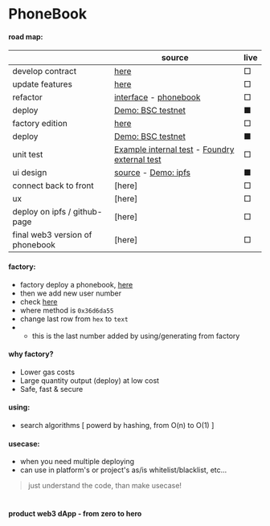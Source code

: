 # PhoneBook

#### road map:

|| source | live |
| ---- | ---- | ---- |
| develop contract | [here](https://github.com/mosi-sol/Solidity101/blob/main/collection-1/01-PhoneBook_ByQuestion.sol) | □ |
| update features | [here](https://github.com/mosi-sol/Solidity101/blob/main/collection-1/02-PhoneBook_WithAnswer.sol) | □ |
| refactor | [interface](https://github.com/mosi-sol/Solidity101/blob/main/collection-1/IPhoneBook.sol) - [phonebook](https://github.com/mosi-sol/Solidity101/blob/main/collection-1/03.PhoneBook_Refactor.sol) | □ |
| deploy | [Demo: BSC testnet](https://testnet.bscscan.com/address/0x97de9a26690dcdc0312f04e3be263c157f6c1fb8) | ■ |
| factory edition | [here](https://github.com/mosi-sol/Solidity101/blob/main/collection-1/05.PhoneBook_Factory.sol) | □ |
| deploy | [Demo: BSC testnet](https://testnet.bscscan.com/address/0xf78a2f557ccff5a993ecd4fc83d02e02c9493802) | ■ |
| unit test | [Example internal test](https://github.com/mosi-sol/Solidity101/blob/main/collection-1/06.UnitTest.sol) - [Foundry external test](https://github.com/mosi-sol/Solidity101/tree/main/collection-1/Foundry%20Test) | □ |
| ui design | [source](https://github.com/mosi-sol/Solidity101/blob/main/collection-1/06.Index-ui.html) - [Demo: ipfs](https://gateway.pinata.cloud/ipfs/QmYyQ6WMTPrpSddhSyefwfGs6xrpD9SpXs1uNTyTboPXgF?_gl=1*1e7re46*_ga*MTE1ODgxNTI0LjE2NzgyNzUzMjI.*_ga_5RMPXG14TE*MTY3ODI3NTMyMi4xLjEuMTY3ODI3NjExMi40NC4wLjA.) | ■ |
| connect back to front | [here] | □ |
| ux | [here] | □ |
| deploy on ipfs / github-page | [here] | □ |
| final web3 version of phonebook | [here] | □ |

#### factory:
- factory deploy a phonebook, [here](https://testnet.bscscan.com/address/0xf78a2f557ccff5a993ecd4fc83d02e02c9493802#internaltx)
- then we add new user number
- check [here](https://testnet.bscscan.com/address/0xf98b3e9ea2d1574270e5ca45f1dde53dc4f884de#events)
- where method is `0x36d6da55`
- change last row from `hex` to `text`
- - this is the last number added by using/generating from factory

#### why factory?
- Lower gas costs
- Large quantity output (deploy) at low cost
- Safe, fast & secure

#### using:
- search algorithms [ powerd by hashing, from O(n) to O(1) ]

#### usecase:
- when you need multiple deploying
- can use in platform's or project's as/is whitelist/blacklist, etc...

> just understand the code, than make usecase!

#

**product web3 dApp - from zero to hero**
